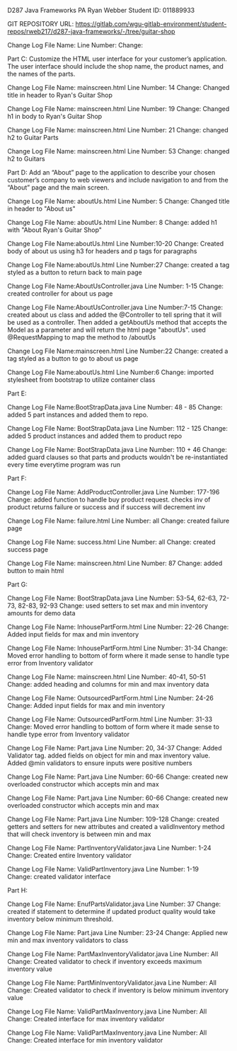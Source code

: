 D287 Java Frameworks PA
Ryan Webber
Student ID: 011889933

GIT REPOSITORY URL: https://gitlab.com/wgu-gitlab-environment/student-repos/rweb217/d287-java-frameworks/-/tree/guitar-shop


Change Log
File Name: 
Line Number: 
Change: 

Part C: Customize the HTML user interface for your customer’s application. The user interface should include the shop name, the product names, and the names of the parts.

Change Log
File Name: mainscreen.html
Line Number: 14
Change: Changed title in header to Ryan's Guitar Shop

Change Log
File Name: mainscreen.html
Line Number: 19
Change: Changed h1 in body to Ryan's Guitar Shop

Change Log
File Name: mainscreen.html
Line Number: 21
Change: changed h2 to Guitar Parts

Change Log
File Name: mainscreen.html
Line Number: 53
Change: changed h2 to Guitars

Part D: Add an “About” page to the application to describe your chosen customer’s company to web viewers and include navigation to and from the “About” page and the main screen.


Change Log
File Name: aboutUs.html
Line Number: 5
Change: Changed title in header to "About us"

Change Log
File Name: aboutUs.html
Line Number: 8
Change: added h1 with "About Ryan's Guitar Shop"

Change Log
File Name:aboutUs.html
Line Number:10-20
Change: Created body of about us using h3 for headers and p tags for paragraphs

Change Log
File Name:aboutUs.html
Line Number:27
Change: created a tag styled as a button to return back to main page

Change Log
File Name:AboutUsController.java
Line Number: 1-15
Change: created controller for about us page


Change Log
File Name:AboutUsController.java
Line Number:7-15
Change:  created about us class and added the @Controller to tell spring that it will be used as a controller. Then added a getAboutUs method
that accepts the Model as a parameter and will return the html page "aboutUs". used @RequestMapping to map the method to /aboutUs

Change Log
File Name:mainscreen.html
Line Number:22
Change: created a tag styled as a button to go to about us page

Change Log
File Name:aboutUs.html
Line Number:6
Change: imported stylesheet from bootstrap to utilize container class 

Part E:

Change Log
File Name:BootStrapData.java
Line Number: 48 - 85
Change: added 5 part instances and added them to repo. 

Change Log
File Name: BootStrapData.java
Line Number: 112 - 125
Change: added 5 product instances and added them to product repo

Change Log
File Name: BootStrapData.java
Line Number: 110 + 46
Change: added guard clauses so that parts and products wouldn't be re-instantiated  every time everytime program was run

Part F:

Change Log
File Name: AddProductController.java
Line Number: 177-196
Change: added function to handle buy product request. checks inv of product returns failure or success and if success will decrement inv

Change Log
File Name: failure.html
Line Number: all
Change: created failure page 

Change Log
File Name: success.html
Line Number: all
Change: created success page 

Change Log
File Name: mainscreen.html
Line Number: 87
Change: added button to main html

Part G:

Change Log
File Name: BootStrapData.java
Line Number: 53-54, 62-63, 72-73, 82-83, 92-93
Change: used setters to set max and min inventory amounts for demo data

Change Log
File Name: InhousePartForm.html
Line Number: 22-26
Change: Added input fields for max and min inventory 

Change Log
File Name: InhousePartForm.html
Line Number: 31-34
Change:  Moved error handling to bottom of form where it made sense to handle type error from Inventory validator

Change Log
File Name: mainscreen.html
Line Number: 40-41, 50-51
Change: added heading and columns for min and max inventory data


Change Log
File Name: OutsourcedPartForm.html
Line Number: 24-26
Change: Added input fields for max and min inventory 

Change Log
File Name: OutsourcedPartForm.html
Line Number: 31-33
Change:  Moved error handling to bottom of form where it made sense to handle type error from Inventory validator

Change Log
File Name: Part.java
Line Number: 20, 34-37
Change: Added Validator tag. added fields on object for min and max inventory value. Added @min validators to ensure inputs were positive numbers

Change Log
File Name: Part.java
Line Number: 60-66
Change: created new overloaded constructor which accepts min and max

Change Log
File Name: Part.java
Line Number: 60-66
Change: created new overloaded constructor which accepts min and max

Change Log
File Name: Part.java
Line Number: 109-128
Change: created getters and setters for new attributes and created a validInventory method that will check inventory is between min and max


Change Log
File Name: PartInventoryValidator.java
Line Number: 1-24
Change:  Created entire Inventory validator 

Change Log
File Name: ValidPartInventory.java
Line Number: 1-19       
Change: created validator interface

Part H:

Change Log
File Name: EnufPartsValidator.java
Line Number: 37
Change: created if statement to determine if updated product quality would take inventory below minimum threshold.

Change Log
File Name: Part.java
Line Number: 23-24
Change: Applied new min and max inventory validators to class

Change Log
File Name: PartMaxInventoryValidator.java
Line Number: All
Change: Created validator to check if inventory exceeds maximum inventory value

Change Log
File Name: PartMinInventoryValidator.java
Line Number: All
Change: Created validator to check if inventory is below minimum inventory value

Change Log
File Name: ValidPartMaxInventory.java
Line Number: All
Change: Created interface for max inventory validator

Change Log
File Name: ValidPartMaxInventory.java
Line Number: All
Change: Created interface for min inventory validator



